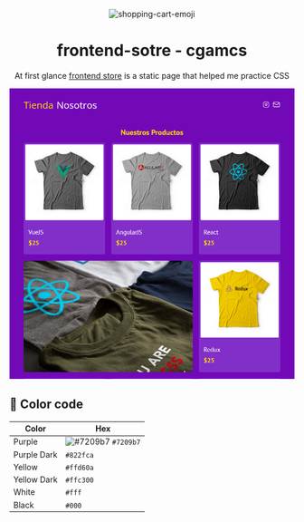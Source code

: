 <p align="center">
<img width="48" height="48" src="https://img.icons8.com/emoji/48/shopping-cart-emoji.png" alt="shopping-cart-emoji">
</p>
<h1 align="center">frontend-sotre - cgamcs</h1>
<p align="center">At first glance <a href="https://frontend-store-cgamcs.netlify.app/" target="_blank">frontend store</a> is a static page that helped me practice CSS</p>

<img src="img/website.png">

<h2>🎨 Color code</h2>

| Color       | Hex                                                                 |
| ------------|---------------------------------------------------------------------|
| Purple      |  ![#7209b7](https://via.placeholder.com/10/7209b7?text=+) `#7209b7` |
| Purple Dark | `#822fca`                             |
| Yellow      |  `#ffd60a`                            |
| Yellow Dark | `#ffc300`                             |
| White       |  `#fff`                               |
| Black       |  `#000`                               |